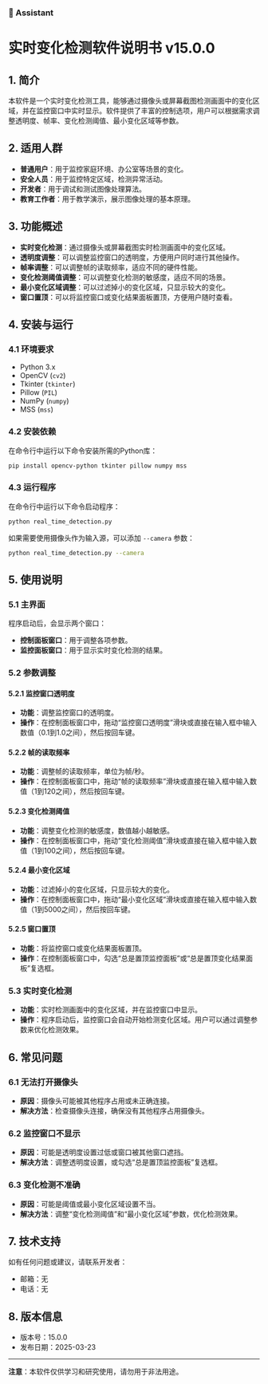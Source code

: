 ### 🤖 Assistant

# 实时变化检测软件说明书 v15.0.0

## 1. 简介
本软件是一个实时变化检测工具，能够通过摄像头或屏幕截图检测画面中的变化区域，并在监控窗口中实时显示。软件提供了丰富的控制选项，用户可以根据需求调整透明度、帧率、变化检测阈值、最小变化区域等参数。

## 2. 适用人群
- **普通用户**：用于监控家庭环境、办公室等场景的变化。
- **安全人员**：用于监控特定区域，检测异常活动。
- **开发者**：用于调试和测试图像处理算法。
- **教育工作者**：用于教学演示，展示图像处理的基本原理。

## 3. 功能概述
- **实时变化检测**：通过摄像头或屏幕截图实时检测画面中的变化区域。
- **透明度调整**：可以调整监控窗口的透明度，方便用户同时进行其他操作。
- **帧率调整**：可以调整帧的读取频率，适应不同的硬件性能。
- **变化检测阈值调整**：可以调整变化检测的敏感度，适应不同的场景。
- **最小变化区域调整**：可以过滤掉小的变化区域，只显示较大的变化。
- **窗口置顶**：可以将监控窗口或变化结果面板置顶，方便用户随时查看。

## 4. 安装与运行
### 4.1 环境要求
- Python 3.x
- OpenCV (`cv2`)
- Tkinter (`tkinter`)
- Pillow (`PIL`)
- NumPy (`numpy`)
- MSS (`mss`)

### 4.2 安装依赖
在命令行中运行以下命令安装所需的Python库：
```bash
pip install opencv-python tkinter pillow numpy mss
```

### 4.3 运行程序
在命令行中运行以下命令启动程序：
```bash
python real_time_detection.py
```
如果需要使用摄像头作为输入源，可以添加 `--camera` 参数：
```bash
python real_time_detection.py --camera
```

## 5. 使用说明
### 5.1 主界面
程序启动后，会显示两个窗口：
- **控制面板窗口**：用于调整各项参数。
- **监控面板窗口**：用于显示实时变化检测的结果。

### 5.2 参数调整
#### 5.2.1 监控窗口透明度
- **功能**：调整监控窗口的透明度。
- **操作**：在控制面板窗口中，拖动“监控窗口透明度”滑块或直接在输入框中输入数值（0.1到1.0之间），然后按回车键。

#### 5.2.2 帧的读取频率
- **功能**：调整帧的读取频率，单位为帧/秒。
- **操作**：在控制面板窗口中，拖动“帧的读取频率”滑块或直接在输入框中输入数值（1到120之间），然后按回车键。

#### 5.2.3 变化检测阈值
- **功能**：调整变化检测的敏感度，数值越小越敏感。
- **操作**：在控制面板窗口中，拖动“变化检测阈值”滑块或直接在输入框中输入数值（1到100之间），然后按回车键。

#### 5.2.4 最小变化区域
- **功能**：过滤掉小的变化区域，只显示较大的变化。
- **操作**：在控制面板窗口中，拖动“最小变化区域”滑块或直接在输入框中输入数值（1到5000之间），然后按回车键。

#### 5.2.5 窗口置顶
- **功能**：将监控窗口或变化结果面板置顶。
- **操作**：在控制面板窗口中，勾选“总是置顶监控面板”或“总是置顶变化结果面板”复选框。

### 5.3 实时变化检测
- **功能**：实时检测画面中的变化区域，并在监控窗口中显示。
- **操作**：程序启动后，监控窗口会自动开始检测变化区域。用户可以通过调整参数来优化检测效果。

## 6. 常见问题
### 6.1 无法打开摄像头
- **原因**：摄像头可能被其他程序占用或未正确连接。
- **解决方法**：检查摄像头连接，确保没有其他程序占用摄像头。

### 6.2 监控窗口不显示
- **原因**：可能是透明度设置过低或窗口被其他窗口遮挡。
- **解决方法**：调整透明度设置，或勾选“总是置顶监控面板”复选框。

### 6.3 变化检测不准确
- **原因**：可能是阈值或最小变化区域设置不当。
- **解决方法**：调整“变化检测阈值”和“最小变化区域”参数，优化检测效果。

## 7. 技术支持
如有任何问题或建议，请联系开发者：
- 邮箱：无
- 电话：无

## 8. 版本信息
- 版本号：15.0.0
- 发布日期：2025-03-23

---

**注意**：本软件仅供学习和研究使用，请勿用于非法用途。
